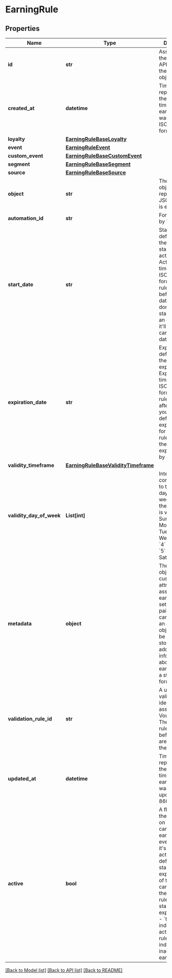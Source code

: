 # EarningRule


## Properties
Name | Type | Description | Notes
------------ | ------------- | ------------- | -------------
**id** | **str** | Assigned by the Voucherify API, identifies the earning rule object. | 
**created_at** | **datetime** | Timestamp representing the date and time when the earning rule was created in ISO 8601 format. | 
**loyalty** | [**EarningRuleBaseLoyalty**](EarningRuleBaseLoyalty.md) |  | 
**event** | [**EarningRuleEvent**](EarningRuleEvent.md) |  | [optional] 
**custom_event** | [**EarningRuleBaseCustomEvent**](EarningRuleBaseCustomEvent.md) |  | [optional] 
**segment** | [**EarningRuleBaseSegment**](EarningRuleBaseSegment.md) |  | [optional] 
**source** | [**EarningRuleBaseSource**](EarningRuleBaseSource.md) |  | 
**object** | **str** | The type of object represented by JSON. Default is earning_rule. | [default to 'earning_rule']
**automation_id** | **str** | For internal use by Voucherify. | 
**start_date** | **str** | Start date defines when the earning rule starts to be active. Activation timestamp in ISO 8601 format. Earning rule is inactive before this date. If you don&#39;t define the start date for an earning rule, it&#39;ll inherit the campaign start date by default. | [optional] 
**expiration_date** | **str** | Expiration date defines when the earning rule expires. Expiration timestamp in ISO 8601 format. Earning rule is inactive after this date.If you don&#39;t define the expiration date for an earning rule, it&#39;ll inherit the campaign expiration date by default. | [optional] 
**validity_timeframe** | [**EarningRuleBaseValidityTimeframe**](EarningRuleBaseValidityTimeframe.md) |  | [optional] 
**validity_day_of_week** | **List[int]** | Integer array corresponding to the particular days of the week in which the earning rule is valid.  - &#x60;0&#x60; Sunday - &#x60;1&#x60; Monday - &#x60;2&#x60; Tuesday - &#x60;3&#x60; Wednesday - &#x60;4&#x60; Thursday - &#x60;5&#x60; Friday - &#x60;6&#x60; Saturday | [optional] 
**metadata** | **object** | The metadata object stores all custom attributes assigned to the earning rule. A set of key/value pairs that you can attach to an earning rule object. It can be useful for storing additional information about the earning rule in a structured format. | 
**validation_rule_id** | **str** | A unique validation rule identifier assigned by the Voucherify API. The validation rule is verified before points are added to the balance. | [optional] 
**updated_at** | **datetime** | Timestamp representing the date and time when the earning rule was last updated in ISO 8601 format. | [optional] 
**active** | **bool** | A flag to toggle the earning rule on or off. You can disable an earning rule even though it&#39;s within the active period defined by the start_date and expiration_date of the campaign or the earning rule&#39;s own start_date and expiration_date.  - &#x60;true&#x60; indicates an active earning rule - &#x60;false&#x60; indicates an inactive earning rule | 

[[Back to Model list]](../README.md#documentation-for-models) [[Back to API list]](../README.md#documentation-for-api-endpoints) [[Back to README]](../README.md)


